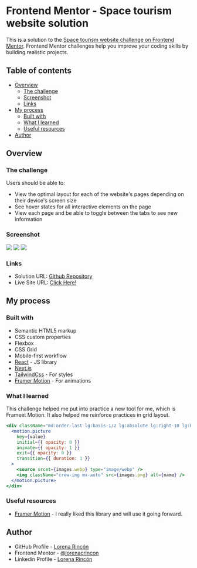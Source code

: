 # Frontend Mentor - Space tourism website solution

This is a solution to the [Space tourism website challenge on Frontend Mentor](https://www.frontendmentor.io/challenges/space-tourism-multipage-website-gRWj1URZ3). Frontend Mentor challenges help you improve your coding skills by building realistic projects.

## Table of contents

- [Overview](#overview)
  - [The challenge](#the-challenge)
  - [Screenshot](#screenshot)
  - [Links](#links)
- [My process](#my-process)
  - [Built with](#built-with)
  - [What I learned](#what-i-learned)
  - [Useful resources](#useful-resources)
- [Author](#author)

## Overview

### The challenge

Users should be able to:

- View the optimal layout for each of the website's pages depending on their device's screen size
- See hover states for all interactive elements on the page
- View each page and be able to toggle between the tabs to see new information

### Screenshot

![](./space_tourism_preview.png)
![](./space_tourism_mobile.png)
![](./space_tourism_mobile.png)

### Links

- Solution URL: [Github Repository](https://github.com/lorenacrincon/space-tourism-website)
- Live Site URL: [Click Here!](https://your-live-site-url.com)

## My process

### Built with

- Semantic HTML5 markup
- CSS custom properties
- Flexbox
- CSS Grid
- Mobile-first workflow
- [React](https://reactjs.org/) - JS library
- [Next.js](https://vitejs.dev/)
- [TailwindCss](https://tailwindcss.com/) - For styles
- [Framer Motion](https://www.framer.com/motion/) - For animations

### What I learned

This challenge helped me put into practice a new tool for me, which is Frameet Motion. It also helped me reinforce practices in grid layout.

```jsx
<div className="md:order-last lg:basis-1/2 lg:absolute lg:right-10 lg:bottom-0  2xl:pe-40 3xl:pe-80">
  <motion.picture
    key={value}
    initial={{ opacity: 0 }}
    animate={{ opacity: 1 }}
    exit={{ opacity: 0 }}
    transition={{ duration: 1 }}
  >
    <source srcet={images.webp} type="image/webp" />
    <img className="crew-img mx-auto" src={images.png} alt={name} />
  </motion.picture>
</div>
```

### Useful resources

- [Framer Motion](https://www.framer.com/motion/) - I really liked this library and will use it going forward.

## Author

- GitHub Profile - [Lorena Rincón](https://github.com/lorenacrincon)
- Frontend Mentor - [@lorenacrincon](https://www.frontendmentor.io/profile/lorenacrincon)
- Linkedin Profile - [Lorena Rincón](https://www.linkedin.com/in/lore-rincon)

